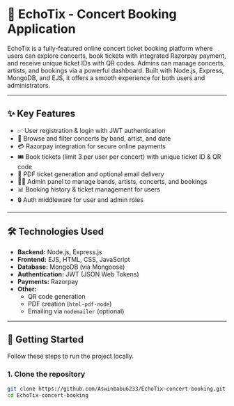 # 🎫 EchoTix - Concert Booking Application

EchoTix is a fully-featured online concert ticket booking platform where users can explore concerts, book tickets with integrated Razorpay payment, and receive unique ticket IDs with QR codes. Admins can manage concerts, artists, and bookings via a powerful dashboard. Built with Node.js, Express, MongoDB, and EJS, it offers a smooth experience for both users and administrators.

---

## ✨ Key Features

- ✅ User registration & login with JWT authentication
- 🎵 Browse and filter concerts by band, artist, and date
- 💳 Razorpay integration for secure online payments
- 🎟️ Book tickets (limit 3 per user per concert) with unique ticket ID & QR code
- 📄 PDF ticket generation and optional email delivery
- 🧑‍💻 Admin panel to manage bands, artists, concerts, and bookings
- 📊 Booking history & ticket management for users
- 🔒 Auth middleware for user and admin roles

---

## 🛠️ Technologies Used

- **Backend:** Node.js, Express.js
- **Frontend:** EJS, HTML, CSS, JavaScript
- **Database:** MongoDB (via Mongoose)
- **Authentication:** JWT (JSON Web Tokens)
- **Payments:** Razorpay
- **Other:**
  - QR code generation
  - PDF creation (`html-pdf-node`)
  - Emailing via `nodemailer` (optional)

---

## 🚀 Getting Started

Follow these steps to run the project locally.

### 1. Clone the repository

```bash
git clone https://github.com/Aswinbabu6233/EchoTix-concert-booking.git
cd EchoTix-concert-booking
```
